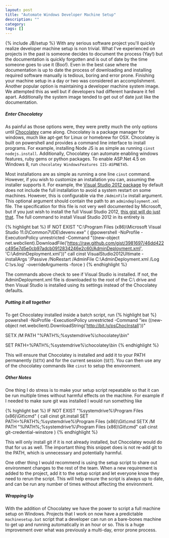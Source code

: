 ```yaml
---
layout: post
title: "Automate Windows Developer Machine Setup"
description: ""
category: 
tags: []
---
```

{% include JB/setup %}
With any serious software project you'll quickly realize developer machine setup is non trivial. What I've experienced on projects in the past is someone decides to document the process (Yay!) but the documentation is quickly forgotten and is out of date by the time someone goes to use it (Boo!). Even in the best case where the documentation is up to date the process of downloading and installing required software manually is tedious, boring and error prone. Finishing your machine setup in a day or two was considered an accomplishment. Another popular option is maintaining a developer machine system image. We attempted this as well but if developers had different hardware it fell apart. Additionally the system image tended to get out of date just like the documentation.

##### Enter Chocolatey
As painful as those options were, they were pretty much the only options until [Chocolatey](http://chocolatey.org/) came along. Chocolatey is a package manager for windows, much like apt-get for Linux or homebrew for OSX. Chocolatey is built on powershell and provides a command line interface to install programs. For example, installing Node JS is as simple as running `cinst nodejs.install`. Additionally, Chocolatey can automate enabling windows features, ruby gems or python packages. To enable ASP.Net 4.5 on Windows 8, run `chocolatey WindowsFeatures IIS-ASPNET45`.

Most installations are as simple as running a one line `cinst` command. However, if you wish to customize an installation you can, assuming the installer supports it. For example, the [Visual Studio 2012 package](http://chocolatey.org/packages/VisualStudio2012Ultimate) by default does not include the full installation to avoid a system restart on some machines. However, this is configurable via the `/AdminFile` install argument. This optional argument should contain the path to an `admindeployment.xml` file. The specification for this file is not very well documented by Microsoft, but if you just wish to install the full Visual Studio 2012, [this gist will do just that](https://gist.github.com/dontjee/3981697). The full command to install Visual Studio 2012 in its entirety is

{% highlight bat %}
IF NOT EXIST "C:\Program Files (x86)\Microsoft Visual Studio 11.0\Common7\IDE\devenv.exe" (
       @powershell -NoProfile -ExecutionPolicy unrestricted -Command "((new-object net.webclient).DownloadFile('https://raw.github.com/gist/3981697/46dd422c495e7d5e0cb97adcb0912834246e2c60/AdminDeployment.xml', 'C:\AdminDeployment.xml'))"
       call cinst VisualStudio2012Ultimate -installArgs '/Passive /NoRestart /AdminFile C:\AdminDeployment.xml /Log C:\vs.log' -overrideArguments -force
)
{% endhighlight %}

The commands above check to see if Visual Studio is installed. If not, the AdminDeployment.xml file is downloaded to the root of the C:\ drive and then Visual Studio is installed using its settings instead of the Chocolatey defaults.

##### Putting it all together
To get Chocolatey installed inside a batch script, run
{% highlight bat %}
powershell -NoProfile -ExecutionPolicy unrestricted -Command "iex ((new-object net.webclient).DownloadString('http://bit.ly/psChocInstall'))"

SETX /M PATH "%PATH%;%systemdrive%\chocolatey\bin"

SET PATH=%PATH%;%systemdrive%\chocolatey\bin
{% endhighlight %}

This will ensure that Chocolatey is installed and add it to your PATH permanently (`SETX`) and for the current session (`SET`). You can then use any of the chocolatey commands like `cinst` to setup the environment.

##### Other Notes
One thing I do stress is to make your setup script repeatable so that it can be run multiple times without harmful effects on the machine. For example if I needed to make sure git was installed I would run something like

{% highlight bat %}
IF NOT EXIST "%systemdrive%\Program Files (x86)\Git\cmd" (
  call cinst git.install
  SET PATH=%PATH%;%systemdrive%\Program Files (x86)\Git\cmd
  SETX /M PATH "%PATH%;%systemdrive%\Program Files (x86)\Git\cmd"
  call cinst git-credential-winstore
)
{% endhighlight %}

This will only install git if it is not already installed, but Chocolatey would do that for us as well. The important thing this snippet does is not re-add git to the PATH, which is unnecessary and potentially harmful.

One other thing I would recommend is using the setup script to share out environment changes to the rest of the team. When a new requirement is added to the project, add it to the setup script and let everyone know they need to rerun the script. This will help ensure the script is always up to date, and can be run any number of times without affecting the environment.

##### Wrapping Up

With the addition of Chocolatey we have the power to script a full machine setup on Windows. Projects that I work on now have a predictable `machinesetup.bat` script that a developer can run on a bare-bones machine to get up and running automatically in an hour or so. This is a huge improvement over what was previously a multi-day, error prone process.

